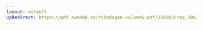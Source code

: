 ```yaml
---
layout: default
UpRedirect: https://pdf.swedeb.se/riksdagen-volumeG-pdf/200203/reg_200203/reg_200203_0035.pdf
---
```


